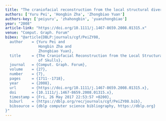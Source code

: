 ```yaml
---
title: "The craniofacial reconstruction from the local structural diversity of skulls"
authors: ['Yuru Pei', 'Hongbin Zha', 'Zhongbiao Yuan']
authors-key: ['peiyuru', 'zhahongbin', 'yuanzhongbiao']
year: "2008"
article-link: "https://doi.org/10.1111/j.1467-8659.2008.01315.x"
venue: "Comput. Graph. Forum"
bibex: "@article{DBLP:journals/cgf/PeiZY08,
  author    = {Yuru Pei and
               Hongbin Zha and
               Zhongbiao Yuan},
  title     = {The Craniofacial Reconstruction from the Local Structural Diversity
               of Skulls},
  journal   = {Comput. Graph. Forum},
  volume    = {27},
  number    = {7},
  pages     = {1711--1718},
  year      = {2008},
  url       = {https://doi.org/10.1111/j.1467-8659.2008.01315.x},
  doi       = {10.1111/j.1467-8659.2008.01315.x},
  timestamp = {Fri, 26 May 2017 22:53:57 +0200},
  biburl    = {https://dblp.org/rec/journals/cgf/PeiZY08.bib},
  bibsource = {dblp computer science bibliography, https://dblp.org}
}"
---
```

